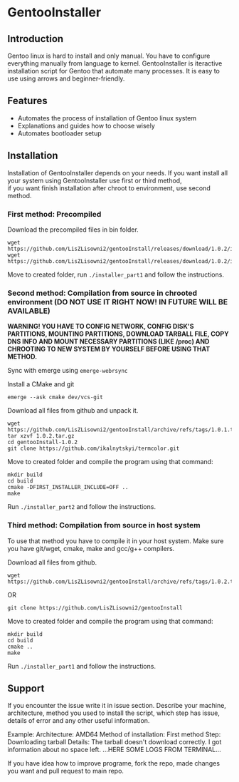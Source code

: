 # GentooInstaller

## Introduction

Gentoo linux is hard to install and only manual. You have to configure everything manually from language to kernel.
GentooInstaller is iteractive installation script for Gentoo that automate many processes.
It is easy to use using arrows and beginner-friendly.

## Features

- Automates the process of installation of Gentoo linux system
- Explanations and guides how to choose wisely
- Automates bootloader setup

## Installation

Installation of GentooInstaller depends on your needs. If you want install all your system using GentooInstaller use first or third method,<br>
if you want finish installation after chroot to environment, use second method.

### First method: Precompiled

Download the precompiled files in bin folder.

```
wget https://github.com/LisZLisowni2/gentooInstall/releases/download/1.0.2/installer_part1
wget https://github.com/LisZLisowni2/gentooInstall/releases/download/1.0.2/installer_part2
```

Move to created folder, run `./installer_part1` and follow the instructions.

### Second method: Compilation from source in chrooted environment (DO NOT USE IT RIGHT NOW! IN FUTURE WILL BE AVAILABLE)

**WARNING! YOU HAVE TO CONFIG NETWORK, CONFIG DISK'S PARTITIONS, MOUNTING PARTITIONS, DOWNLOAD TARBALL FILE, COPY DNS INFO AND MOUNT NECESSARY PARTITIONS (LIKE /proc) AND CHROOTING TO NEW SYSTEM BY YOURSELF BEFORE USING THAT METHOD.**

Sync with emerge using `emerge-webrsync`  

Install a CMake and git

```
emerge --ask cmake dev/vcs-git
```

Download all files from github and unpack it.

```
wget https://github.com/LisZLisowni2/gentooInstall/archive/refs/tags/1.0.1.tar.gz
tar xzvf 1.0.2.tar.gz
cd gentooInstall-1.0.2
git clone https://github.com/ikalnytskyi/termcolor.git
```

Move to created folder and compile the program using that command:

```
mkdir build
cd build
cmake -DFIRST_INSTALLER_INCLUDE=OFF ..
make
```

Run `./installer_part2` and follow the instructions.

### Third method: Compilation from source in host system

To use that method you have to compile it in your host system. Make sure you have git/wget, cmake, make and gcc/g++ compilers.

Download all files from github.

```
wget https://github.com/LisZLisowni2/gentooInstall/archive/refs/tags/1.0.2.tar.gz
```
OR
```
git clone https://github.com/LisZLisowni2/gentooInstall
```

Move to created folder and compile the program using that command:

```
mkdir build 
cd build
cmake ..
make
```

Run `./installer_part1` and follow the instructions.

## Support 

If you encounter the issue write it in issue section. Describe your machine, architecture, method you used to install the script, which step has issue, details of error and any other useful information.

Example:
Architecture: AMD64
Method of installation: First method
Step: Downloading tarball
Details: The tarball doesn't download correctly. I got information about no space left.
...HERE SOME LOGS FROM TERMINAL...

If you have idea how to improve programe, fork the repo, made changes you want and pull request to main repo.

